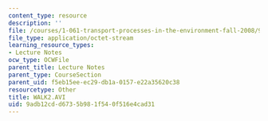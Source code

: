 ```yaml
---
content_type: resource
description: ''
file: /courses/1-061-transport-processes-in-the-environment-fall-2008/9adb12cdd6735b981f540f516e4cad31_walk2.avi
file_type: application/octet-stream
learning_resource_types:
- Lecture Notes
ocw_type: OCWFile
parent_title: Lecture Notes
parent_type: CourseSection
parent_uid: f5eb15ee-ec29-db1a-0157-e22a35620c38
resourcetype: Other
title: WALK2.AVI
uid: 9adb12cd-d673-5b98-1f54-0f516e4cad31
---
```

